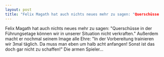 ```yaml
---
layout: post
title: "Felix Magath hat auch nichts neues mehr zu sagen: "Querschüsse in der Führungsetage können wir in unserer Situation nicht verkraften." Außerdem macht er nochmal seinem Image alle Ehre: "In der Vorbereitung trainieren wir 3mal täglich."
---
```


Felix Magath hat auch nichts neues mehr zu sagen: "Querschüsse in der Führungsetage können wir in unserer Situation nicht verkraften." Außerdem macht er nochmal seinem Image alle Ehre: "In der Vorbereitung trainieren wir 3mal täglich. Da muss man eben um halb acht anfangen! Sonst ist das doch gar nicht zu schaffen!" Die armen Spieler...
